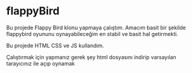 # flappyBird
Bu projede Flappy Bird klonu yapmaya çalıştım. Amacım basit bir şekilde flappybird oyununu oynayabileceğim en stabil ve basit hal getirmekti. 

Bu projede HTML CSS ve JS kullandım.

Çalıştırmak için yapmanız gerek şey html dosyasını indirip varsayılan tarayıcınız ile açıp oynamak


